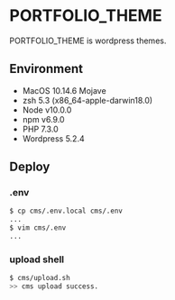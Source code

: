 # PORTFOLIO_THEME

PORTFOLIO_THEME is wordpress themes.

## Environment

* MacOS 10.14.6 Mojave
* zsh 5.3 (x86_64-apple-darwin18.0)
* Node v10.0.0
* npm v6.9.0
* PHP 7.3.0
* Wordpress 5.2.4

## Deploy

### .env

```bash
$ cp cms/.env.local cms/.env
...
$ vim cms/.env
...
```

### upload shell

```bash
$ cms/upload.sh
>> cms upload success.
```
